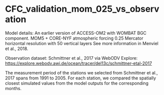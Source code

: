 # CFC_validation_mom_025_vs_observation
Model details: 
An earlier version of ACCESS-OM2 with WOMBAT BGC component.
MOM5 + CORE-NYF atmospheric forcing
0.25 Mercator horizontal resolution with 50 vertical layers
See more information in Menviel et al., 2018.

Observation dataset:
Schmittner et al., 2017 via WebODV Explore: 
https://explore.webodv.awi.de/ocean/tracer/del13c/schmittner-etal-2017 

The measurement period of the stations we selected from Schmittner et al., 2017 spans from 1991 to 2005. For each station, we compared the spatially closest simulated values from the model outputs for the corresponding months.
